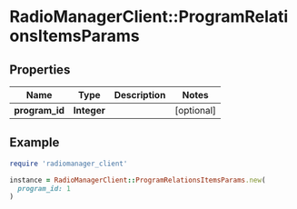 # RadioManagerClient::ProgramRelationsItemsParams

## Properties

| Name | Type | Description | Notes |
| ---- | ---- | ----------- | ----- |
| **program_id** | **Integer** |  | [optional] |

## Example

```ruby
require 'radiomanager_client'

instance = RadioManagerClient::ProgramRelationsItemsParams.new(
  program_id: 1
)
```

